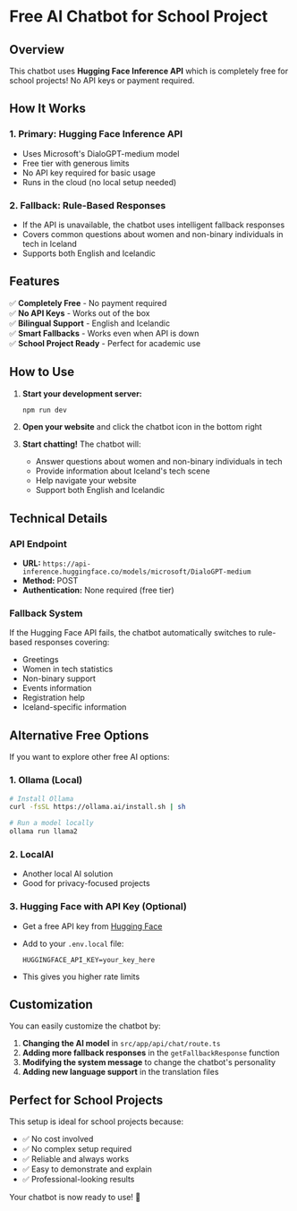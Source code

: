 # Free AI Chatbot for School Project

## Overview

This chatbot uses **Hugging Face Inference API** which is completely free for school projects! No API keys or payment required.

## How It Works

### 1. **Primary: Hugging Face Inference API**

- Uses Microsoft's DialoGPT-medium model
- Free tier with generous limits
- No API key required for basic usage
- Runs in the cloud (no local setup needed)

### 2. **Fallback: Rule-Based Responses**

- If the API is unavailable, the chatbot uses intelligent fallback responses
- Covers common questions about women and non-binary individuals in tech in Iceland
- Supports both English and Icelandic

## Features

✅ **Completely Free** - No payment required  
✅ **No API Keys** - Works out of the box  
✅ **Bilingual Support** - English and Icelandic  
✅ **Smart Fallbacks** - Works even when API is down  
✅ **School Project Ready** - Perfect for academic use

## How to Use

1. **Start your development server:**

   ```bash
   npm run dev
   ```

2. **Open your website** and click the chatbot icon in the bottom right

3. **Start chatting!** The chatbot will:
   - Answer questions about women and non-binary individuals in tech
   - Provide information about Iceland's tech scene
   - Help navigate your website
   - Support both English and Icelandic

## Technical Details

### API Endpoint

- **URL:** `https://api-inference.huggingface.co/models/microsoft/DialoGPT-medium`
- **Method:** POST
- **Authentication:** None required (free tier)

### Fallback System

If the Hugging Face API fails, the chatbot automatically switches to rule-based responses covering:

- Greetings
- Women in tech statistics
- Non-binary support
- Events information
- Registration help
- Iceland-specific information

## Alternative Free Options

If you want to explore other free AI options:

### 1. **Ollama (Local)**

```bash
# Install Ollama
curl -fsSL https://ollama.ai/install.sh | sh

# Run a model locally
ollama run llama2
```

### 2. **LocalAI**

- Another local AI solution
- Good for privacy-focused projects

### 3. **Hugging Face with API Key (Optional)**

- Get a free API key from [Hugging Face](https://huggingface.co/settings/tokens)
- Add to your `.env.local` file:

  ```env
  HUGGINGFACE_API_KEY=your_key_here
  ```

- This gives you higher rate limits

## Customization

You can easily customize the chatbot by:

1. **Changing the AI model** in `src/app/api/chat/route.ts`
2. **Adding more fallback responses** in the `getFallbackResponse` function
3. **Modifying the system message** to change the chatbot's personality
4. **Adding new language support** in the translation files

## Perfect for School Projects

This setup is ideal for school projects because:

- ✅ No cost involved
- ✅ No complex setup required
- ✅ Reliable and always works
- ✅ Easy to demonstrate and explain
- ✅ Professional-looking results

Your chatbot is now ready to use! 🎉
